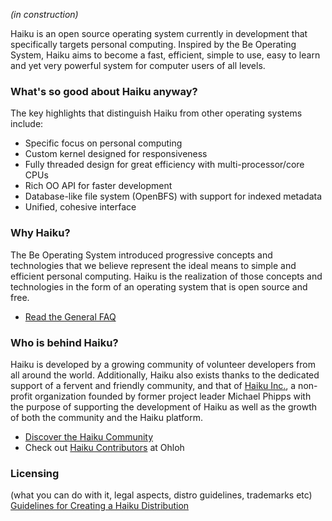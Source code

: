 <em>(in construction)</em>

<p>Haiku is an open source operating system currently in development that specifically targets personal computing. Inspired by the Be Operating System, Haiku aims to become a fast, efficient, simple to use, easy to learn and yet very powerful system for computer users of all levels.</p>

<h3>What's so good about Haiku anyway?</h3>

<p>The key highlights that distinguish Haiku from other operating systems include:</p>

<ul>
 <li>Specific focus on personal computing</li>
 <li>Custom kernel designed for responsiveness</li>
 <li>Fully threaded design for great efficiency with multi-processor/core CPUs</li>
 <li>Rich OO API for faster development</li>
 <li>Database-like file system (OpenBFS) with support for indexed metadata</li>
 <li>Unified, cohesive interface</li>
</ul>

<h3>Why Haiku?</h3>

<p>The Be Operating System introduced progressive concepts and technologies that we believe represent the ideal means to simple and efficient personal computing. Haiku is the realization of those concepts and technologies in the form of an operating system that is open source and free.</p>

<ul>
 <li><a href="about/faq" title="General FAQ">Read the General FAQ</a></li>
</ul>

<h3>Who is behind Haiku?</h3>

<p>Haiku is developed by a growing community of volunteer developers from all around the world. Additionally, Haiku also exists thanks to the dedicated support of a fervent and friendly community, and that of <a href="/about/haiku_inc">Haiku Inc.</a>, a non-profit organization founded by former project leader Michael Phipps with the purpose of supporting the development of Haiku as well as the growth of both the community and the Haiku platform.</p>

<ul>
 <li><a href="/community">Discover the Haiku Community</a></li>
 <li>Check out <a href="http://www.ohloh.net/p/haiku/contributors">Haiku Contributors</a> at Ohloh</li>
</ul>

<h3>Licensing</h3>(what you can do with it, legal aspects, distro guidelines, trademarks etc)

<div class="File_Text_32"><a href="/community/guidelines_creating_haiku_distribution">Guidelines for Creating a Haiku Distribution</a></div>